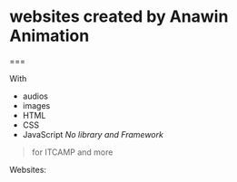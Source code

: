 # websites created by Anawin Animation

===

With 
- audios
- images
- HTML
- CSS
- JavaScript
*No library and Framework*

> for ITCAMP and more

Websites:

